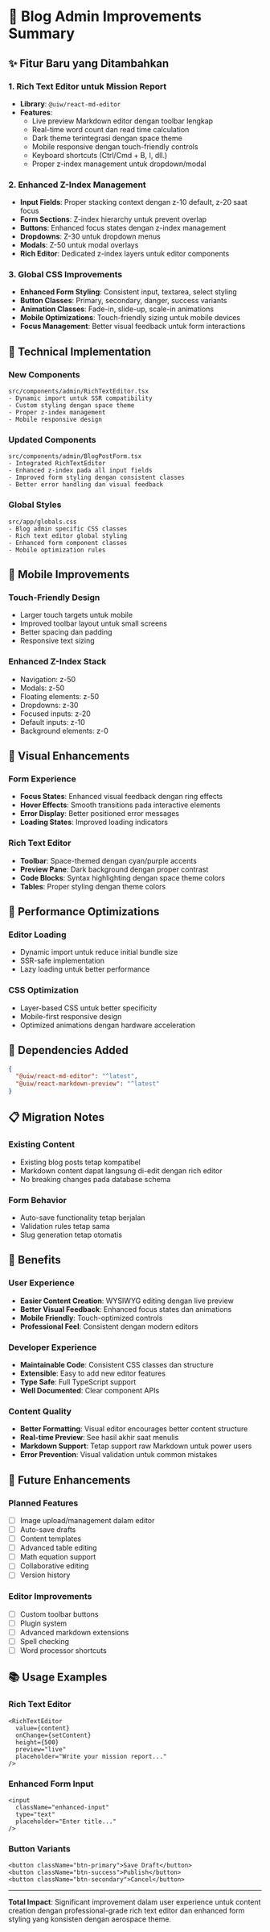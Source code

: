 # 🚀 Blog Admin Improvements Summary

## ✨ Fitur Baru yang Ditambahkan

### 1. Rich Text Editor untuk Mission Report
- **Library**: `@uiw/react-md-editor`
- **Features**: 
  - Live preview Markdown editor dengan toolbar lengkap
  - Real-time word count dan read time calculation
  - Dark theme terintegrasi dengan space theme
  - Mobile responsive dengan touch-friendly controls
  - Keyboard shortcuts (Ctrl/Cmd + B, I, dll.)
  - Proper z-index management untuk dropdown/modal

### 2. Enhanced Z-Index Management
- **Input Fields**: Proper stacking context dengan z-10 default, z-20 saat focus
- **Form Sections**: Z-index hierarchy untuk prevent overlap
- **Buttons**: Enhanced focus states dengan z-index management
- **Dropdowns**: Z-30 untuk dropdown menus
- **Modals**: Z-50 untuk modal overlays
- **Rich Editor**: Dedicated z-index layers untuk editor components

### 3. Global CSS Improvements
- **Enhanced Form Styling**: Consistent input, textarea, select styling
- **Button Classes**: Primary, secondary, danger, success variants
- **Animation Classes**: Fade-in, slide-up, scale-in animations
- **Mobile Optimizations**: Touch-friendly sizing untuk mobile devices
- **Focus Management**: Better visual feedback untuk form interactions

## 🔧 Technical Implementation

### New Components
```
src/components/admin/RichTextEditor.tsx
- Dynamic import untuk SSR compatibility
- Custom styling dengan space theme
- Proper z-index management
- Mobile responsive design
```

### Updated Components
```
src/components/admin/BlogPostForm.tsx
- Integrated RichTextEditor
- Enhanced z-index pada all input fields
- Improved form styling dengan consistent classes
- Better error handling dan visual feedback
```

### Global Styles
```
src/app/globals.css
- Blog admin specific CSS classes
- Rich text editor global styling
- Enhanced form component classes
- Mobile optimization rules
```

## 📱 Mobile Improvements

### Touch-Friendly Design
- Larger touch targets untuk mobile
- Improved toolbar layout untuk small screens
- Better spacing dan padding
- Responsive text sizing

### Enhanced Z-Index Stack
- Navigation: z-50
- Modals: z-50
- Floating elements: z-50
- Dropdowns: z-30
- Focused inputs: z-20
- Default inputs: z-10
- Background elements: z-0

## 🎨 Visual Enhancements

### Form Experience
- **Focus States**: Enhanced visual feedback dengan ring effects
- **Hover Effects**: Smooth transitions pada interactive elements
- **Error Display**: Better positioned error messages
- **Loading States**: Improved loading indicators

### Rich Text Editor
- **Toolbar**: Space-themed dengan cyan/purple accents
- **Preview Pane**: Dark background dengan proper contrast
- **Code Blocks**: Syntax highlighting dengan space theme colors
- **Tables**: Proper styling dengan theme colors

## 🚀 Performance Optimizations

### Editor Loading
- Dynamic import untuk reduce initial bundle size
- SSR-safe implementation
- Lazy loading untuk better performance

### CSS Optimization
- Layer-based CSS untuk better specificity
- Mobile-first responsive design
- Optimized animations dengan hardware acceleration

## 🔄 Dependencies Added

```json
{
  "@uiw/react-md-editor": "^latest",
  "@uiw/react-markdown-preview": "^latest"
}
```

## 📋 Migration Notes

### Existing Content
- Existing blog posts tetap kompatibel
- Markdown content dapat langsung di-edit dengan rich editor
- No breaking changes pada database schema

### Form Behavior
- Auto-save functionality tetap berjalan
- Validation rules tetap sama
- Slug generation tetap otomatis

## 🎯 Benefits

### User Experience
- **Easier Content Creation**: WYSIWYG editing dengan live preview
- **Better Visual Feedback**: Enhanced focus states dan animations
- **Mobile Friendly**: Touch-optimized controls
- **Professional Feel**: Consistent dengan modern editors

### Developer Experience
- **Maintainable Code**: Consistent CSS classes dan structure
- **Extensible**: Easy to add new editor features
- **Type Safe**: Full TypeScript support
- **Well Documented**: Clear component APIs

### Content Quality
- **Better Formatting**: Visual editor encourages better content structure
- **Real-time Preview**: See hasil akhir saat menulis
- **Markdown Support**: Tetap support raw Markdown untuk power users
- **Error Prevention**: Visual validation untuk common mistakes

## 🔮 Future Enhancements

### Planned Features
- [ ] Image upload/management dalam editor
- [ ] Auto-save drafts
- [ ] Content templates
- [ ] Advanced table editing
- [ ] Math equation support
- [ ] Collaborative editing
- [ ] Version history

### Editor Improvements
- [ ] Custom toolbar buttons
- [ ] Plugin system
- [ ] Advanced markdown extensions
- [ ] Spell checking
- [ ] Word processor shortcuts

## 📚 Usage Examples

### Rich Text Editor
```tsx
<RichTextEditor
  value={content}
  onChange={setContent}
  height={500}
  preview="live"
  placeholder="Write your mission report..."
/>
```

### Enhanced Form Input
```tsx
<input
  className="enhanced-input"
  type="text"
  placeholder="Enter title..."
/>
```

### Button Variants
```tsx
<button className="btn-primary">Save Draft</button>
<button className="btn-success">Publish</button>
<button className="btn-secondary">Cancel</button>
```

---

**Total Impact**: Significant improvement dalam user experience untuk content creation dengan professional-grade rich text editor dan enhanced form styling yang konsisten dengan aerospace theme. 